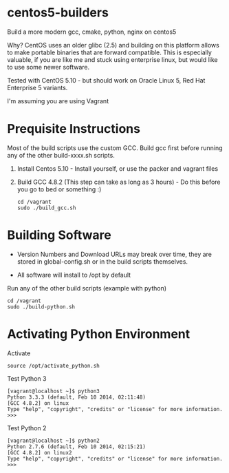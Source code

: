 centos5-builders
================

Build a more modern gcc, cmake, python, nginx on centos5

Why? CentOS uses an older glibc (2.5) and building on this platform allows to make portable binaries that are forward compatible.  This is especially valuable, if you are like me and stuck using enterprise linux, but would like to use some newer software.

Tested with CentOS 5.10 - but should work on Oracle Linux 5, Red Hat Enterprise 5 variants.

I'm assuming you are using Vagrant

Prequisite Instructions
=======================

Most of the build scripts use the custom GCC.  Build gcc first before running any of the other build-xxxx.sh scripts.

1.  Install Centos 5.10 - Install yourself, or use the packer and vagrant files

2.  Build GCC 4.8.2 (This step can take as long as 3 hours) - Do this before you go to bed or something :)

        cd /vagrant
        sudo ./build_gcc.sh

Building Software
=================

* Version Numbers and Download URLs may break over time, they are stored in global-config.sh or in the build scripts themselves.

* All software will install to /opt by default

Run any of the other build scripts (example with python)

    cd /vagrant
    sudo ./build-python.sh


        
Activating Python Environment
=============================

Activate

    source /opt/activate_python.sh
    
Test Python 3

    [vagrant@localhost ~]$ python3
    Python 3.3.3 (default, Feb 10 2014, 02:11:48)
    [GCC 4.8.2] on linux
    Type "help", "copyright", "credits" or "license" for more information.
    >>>

Test Python 2
    
    [vagrant@localhost ~]$ python2
    Python 2.7.6 (default, Feb 10 2014, 02:15:21)
    [GCC 4.8.2] on linux2
    Type "help", "copyright", "credits" or "license" for more information.
    >>>


